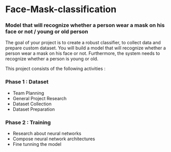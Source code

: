 # Face-Mask-classification
### Model that will recognize whether a person wear a mask on his face or not / young or old person
The goal of your project is to create a robust classifier, to collect data and prepare custom dataset.
You will build a model that will recognize whether a person wear a mask on his face or not.
Furthermore, the system needs to recognize whether a person is young or old.

This project consists of the following activities :

### Phase 1 : Dataset
- Team Planning  
- General Project Research  
- Dataset Collection  
- Dataset Preparation  

### Phase 2 : Training
- Research about neural networks  
- Compose neural network architectures  
- Fine tunning the model  
